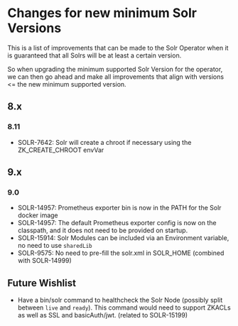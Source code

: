 # Changes for new minimum Solr Versions

This is a list of improvements that can be made to the Solr Operator when it is guaranteed that all Solrs will be at least a certain version.

So when upgrading the minimum supported Solr Version for the operator, we can then go ahead and make all improvements that align with versions <= the new minimum supported version.

## 8.x

### 8.11

- SOLR-7642: Solr will create a chroot if necessary using the ZK_CREATE_CHROOT envVar

## 9.x

### 9.0

- SOLR-14957: Prometheus exporter bin is now in the PATH for the Solr docker image
- SOLR-14957: The default Prometheus exporter config is now on the classpath, and it does not need to be provided on startup.
- SOLR-15914: Solr Modules can be included via an Environment variable, no need to use `sharedLib`
- SOLR-9575: No need to pre-fill the solr.xml in SOLR_HOME (combined with SOLR-14999)

## Future Wishlist

- Have a bin/solr command to healthcheck the Solr Node (possibly split between `live` and `ready`).
  This command would need to support ZKACLs as well as SSL and basicAuth/jwt. (related to SOLR-15199)
